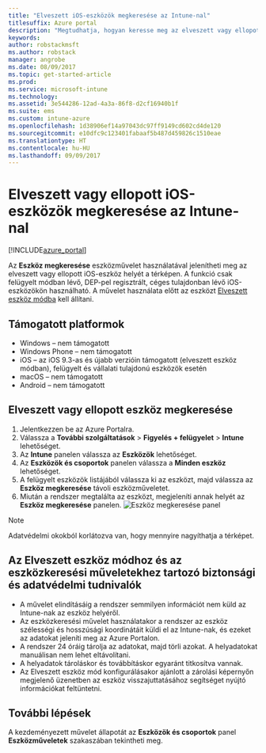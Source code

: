 ```yaml
---
title: "Elveszett iOS-eszközök megkeresése az Intune-nal"
titlesuffix: Azure portal
description: "Megtudhatja, hogyan keresse meg az elveszett vagy ellopott iOS-eszközöket az Intune-ban.”"
keywords: 
author: robstackmsft
ms.author: robstack
manager: angrobe
ms.date: 08/09/2017
ms.topic: get-started-article
ms.prod: 
ms.service: microsoft-intune
ms.technology: 
ms.assetid: 3e544286-12ad-4a3a-86f8-d2cf16940b1f
ms.suite: ems
ms.custom: intune-azure
ms.openlocfilehash: 1d38906ef14a97043dc97ff9149cd602cd4de120
ms.sourcegitcommit: e10dfc9c123401fabaaf5b487d459826c1510eae
ms.translationtype: HT
ms.contentlocale: hu-HU
ms.lasthandoff: 09/09/2017
---
```

# <a name="locate-lost-or-stolen-ios-devices-with-intune"></a>Elveszett vagy ellopott iOS-eszközök megkeresése az Intune-nal


[!INCLUDE[azure_portal](./includes/azure_portal.md)]

Az **Eszköz megkeresése** eszközművelet használatával jelenítheti meg az elveszett vagy ellopott iOS-eszköz helyét a térképen. A funkció csak felügyelt módban lévő, DEP-pel regisztrált, céges tulajdonban lévő iOS-eszközökön használható. A művelet használata előtt az eszközt [Elveszett eszköz módba](/intune-azure/manage-devices/lost-mode.md) kell állítani.

## <a name="supported-platforms"></a>Támogatott platformok

- Windows – nem támogatott
- Windows Phone – nem támogatott
- iOS – az iOS 9.3-as és újabb verzióin támogatott (elveszett eszköz módban), felügyelt és vállalati tulajdonú eszközök esetén
- macOS – nem támogatott
- Android – nem támogatott

## <a name="how-to-locate-a-lost-or-stolen-device"></a>Elveszett vagy ellopott eszköz megkeresése

1. Jelentkezzen be az Azure Portalra.
2. Válassza a **További szolgáltatások** > **Figyelés + felügyelet** > **Intune** lehetőséget.
3. Az **Intune** panelen válassza az **Eszközök** lehetőséget.
4. Az **Eszközök és csoportok** panelen válassza a **Minden eszköz** lehetőséget.
5. A felügyelt eszközök listájából válassza ki az eszközt, majd válassza az **Eszköz megkeresése** távoli eszközműveletet.
6. Miután a rendszer megtalálta az eszközt, megjeleníti annak helyét az **Eszköz megkeresése** panelen.
    ![Eszköz megkeresése panel](./media/locate-device.png)

>[!NOTE]
>Adatvédelmi okokból korlátozva van, hogy mennyire nagyíthatja a térképet.

## <a name="security-and-privacy-information-for-the-lost-mode-and-locate-device-actions"></a>Az Elveszett eszköz módhoz és az eszközkeresési műveletekhez tartozó biztonsági és adatvédelmi tudnivalók
- A művelet elindításáig a rendszer semmilyen információt nem küld az Intune-nak az eszköz helyéről.
- Az eszközkeresési művelet használatakor a rendszer az eszköz szélességi és hosszúsági koordinátáit küldi el az Intune-nak, és ezeket az adatokat jeleníti meg az Azure Portalon.
- A rendszer 24 óráig tárolja az adatokat, majd törli azokat. A helyadatokat manuálisan nem lehet eltávolítani.
- A helyadatok tároláskor és továbbításkor egyaránt titkosítva vannak.
- Az Elveszett eszköz mód konfigurálásakor ajánlott a zárolási képernyőn megjelenő üzenetben az eszköz visszajuttatásához segítséget nyújtó információkat feltüntetni.


## <a name="next-steps"></a>További lépések

A kezdeményezett művelet állapotát az **Eszközök és csoportok** panel **Eszközműveletek** szakaszában tekintheti meg.
